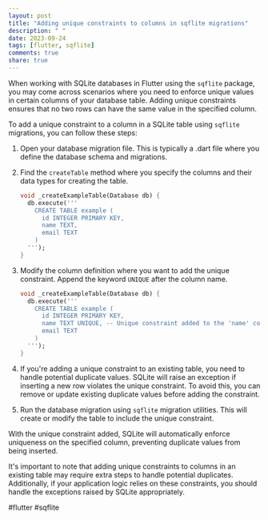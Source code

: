 ```yaml
---
layout: post
title: "Adding unique constraints to columns in sqflite migrations"
description: " "
date: 2023-09-24
tags: [flutter, sqflite]
comments: true
share: true
---
```


When working with SQLite databases in Flutter using the `sqflite` package, you may come across scenarios where you need to enforce unique values in certain columns of your database table. Adding unique constraints ensures that no two rows can have the same value in the specified column.

To add a unique constraint to a column in a SQLite table using `sqflite` migrations, you can follow these steps:

1. Open your database migration file. This is typically a .dart file where you define the database schema and migrations.

2. Find the `createTable` method where you specify the columns and their data types for creating the table.

   ```dart
   void _createExampleTable(Database db) {
     db.execute('''
       CREATE TABLE example (
         id INTEGER PRIMARY KEY,
         name TEXT,
         email TEXT
       )
     ''');
   }
   ```

3. Modify the column definition where you want to add the unique constraint. Append the keyword `UNIQUE` after the column name.

   ```dart
   void _createExampleTable(Database db) {
     db.execute('''
       CREATE TABLE example (
         id INTEGER PRIMARY KEY,
         name TEXT UNIQUE, -- Unique constraint added to the 'name' column
         email TEXT
       )
     ''');
   }
   ```

4. If you're adding a unique constraint to an existing table, you need to handle potential duplicate values. SQLite will raise an exception if inserting a new row violates the unique constraint. To avoid this, you can remove or update existing duplicate values before adding the constraint.

5. Run the database migration using `sqflite` migration utilities. This will create or modify the table to include the unique constraint.

With the unique constraint added, SQLite will automatically enforce uniqueness on the specified column, preventing duplicate values from being inserted.

It's important to note that adding unique constraints to columns in an existing table may require extra steps to handle potential duplicates. Additionally, if your application logic relies on these constraints, you should handle the exceptions raised by SQLite appropriately.

#flutter #sqflite